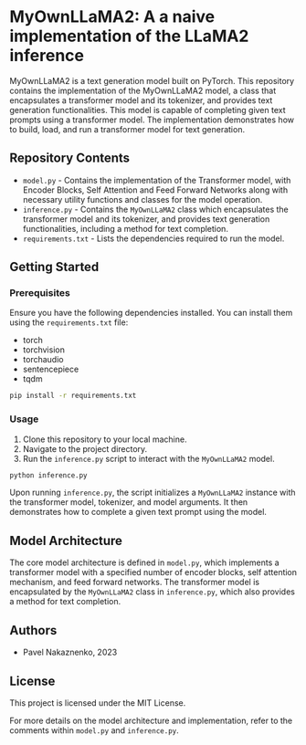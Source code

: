 # MyOwnLLaMA2: A a naive implementation of the LLaMA2 inference

MyOwnLLaMA2 is a text generation model built on PyTorch. This repository contains the implementation of the MyOwnLLaMA2 model, a class that encapsulates a transformer model and its tokenizer, and provides text generation functionalities. This model is capable of completing given text prompts using a transformer model. The implementation demonstrates how to build, load, and run a transformer model for text generation.

## Repository Contents

- `model.py` - Contains the implementation of the Transformer model, with Encoder Blocks, Self Attention and Feed Forward Networks along with necessary utility functions and classes for the model operation.
- `inference.py` - Contains the `MyOwnLLaMA2` class which encapsulates the transformer model and its tokenizer, and provides text generation functionalities, including a method for text completion.
- `requirements.txt` - Lists the dependencies required to run the model.

## Getting Started

### Prerequisites

Ensure you have the following dependencies installed. You can install them using the `requirements.txt` file:

- torch
- torchvision
- torchaudio
- sentencepiece
- tqdm

```bash
pip install -r requirements.txt
```

### Usage

1. Clone this repository to your local machine.
2. Navigate to the project directory.
3. Run the `inference.py` script to interact with the `MyOwnLLaMA2` model.

```bash
python inference.py
```

Upon running `inference.py`, the script initializes a `MyOwnLLaMA2` instance with the transformer model, tokenizer, and model arguments. It then demonstrates how to complete a given text prompt using the model.

## Model Architecture

The core model architecture is defined in `model.py`, which implements a transformer model with a specified number of encoder blocks, self attention mechanism, and feed forward networks. The transformer model is encapsulated by the `MyOwnLLaMA2` class in `inference.py`, which also provides a method for text completion.

## Authors

- Pavel Nakaznenko, 2023

## License

This project is licensed under the MIT License.

For more details on the model architecture and implementation, refer to the comments within `model.py` and `inference.py`.